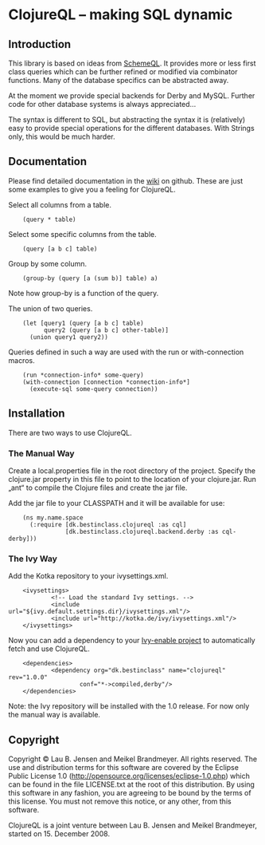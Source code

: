 # ClojureQL – making SQL dynamic

## Introduction

This library is based on ideas from [SchemeQL][]. It provides more or less
first class queries which can be further refined or modified via combinator
functions. Many of the database specifics can be abstracted away.

At the moment we provide special backends for Derby and MySQL. Further
code for other database systems is always appreciated...

The syntax is different to SQL, but abstracting the syntax it is (relatively)
easy to provide special operations for the different databases. With Strings
only, this would be much harder.

## Documentation

Please find detailed documentation in the [wiki][] on github. These are just
some examples to give you a feeling for ClojureQL.

Select all columns from a table.

        (query * table)

Select some specific columns from the table.

        (query [a b c] table)

Group by some column.

        (group-by (query [a (sum b)] table) a)

Note how group-by is a function of the query.

The union of two queries.

        (let [query1 (query [a b c] table)
              query2 (query [a b c] other-table)]
          (union query1 query2))

Queries defined in such a way are used with the run or with-connection
macros.

        (run *connection-info* some-query)
        (with-connection [connection *connection-info*]
          (execute-sql some-query connection))

## Installation

There are two ways to use ClojureQL.

### The Manual Way

Create a local.properties file in the root directory of the project. Specify
the clojure.jar property in this file to point to the location of your clojure.jar.
Run „ant“ to compile the Clojure files and create the jar file.

Add the jar file to your CLASSPATH and it will be available for use:

        (ns my.name.space
          (:require [dk.bestinclass.clojureql :as cql]
                    [dk.bestinclass.clojureql.backend.derby :as cql-derby]))

### The Ivy Way

Add the Kotka repository to your ivysettings.xml.

        <ivysettings>
                <!-- Load the standard Ivy settings. -->
                <include url="${ivy.default.settings.dir}/ivysettings.xml"/>
                <include url="http://kotka.de/ivy/ivysettings.xml"/>
        </ivysettings>

Now you can add a dependency to your [Ivy-enable project][Ivy] to automatically
fetch and use ClojureQL.

        <dependencies>
                <dependency org="dk.bestinclass" name="clojureql" rev="1.0.0"
                        conf="*->compiled,derby"/>
        </dependencies>

Note: the Ivy repository will be installed with the 1.0 release. For now
only the manual way is available.

## Copyright

Copyright © Lau B. Jensen and Meikel Brandmeyer. All rights reserved.
The use and distribution terms for this software are covered by the
Eclipse Public License 1.0 (http://opensource.org/licenses/eclipse-1.0.php)
which can be found in the file LICENSE.txt at the root of this distribution.
By using this software in any fashion, you are agreeing to be bound by
the terms of this license.
You must not remove this notice, or any other, from this software.

ClojureQL is a joint venture between Lau B. Jensen and Meikel Brandmeyer,
started on 15. December 2008.

[SchemeQL]: http://schematics.sourceforge.net/schemeunit-schemeql.ps
[wiki]:     http://wiki.github.com/Lau-of-DK/clojureql
[Ivy]:      http://ant.apache.org/ivy/
